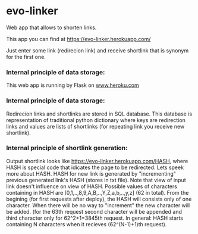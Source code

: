 # evo-linker
Web app that allows to shorten links.

This app you can find at https://evo-linker.herokuapp.com/

Just enter some link (redirecion link) and receive shortlink that is synonym for the first one.

### Internal principle of data storage: 
This web app is running by Flask on www.heroku.com

### Internal principle of data storage: 
Redirecion links and shortlinks are stored in SQL database. This database is representation of traditional python dictionary
where keys are redirection links and values are lists of shortlinks (for repeating link you receive new shortlink).

### Internal principle of shortlink generation: 
Output shortlink looks like https://evo-linker.herokuapp.com/HASH, where HASH is special code that idicates the page to be redirected. 
Lets speek more about HASH. HASH for new link is generated by "incrementing" previous generated link's HASH (stores in txt file). 
Note that view of input link doesn't influence on view of HASH. 
Possible values of characters containing in HASH are [0,1,..,8,9,A,B,..,Y,Z,a,b,..,y,z] (62 in total). 
From the begining (for first requests after deploy), the HASH will consists only of one character. 
When there will be no way to "increment" the new character will be added. 
(for the 63th request second character will be appended and third character only for 62^2+1=3845th request. 
In general: HASH starts containing N characters when it recieves (62^(N-1)+1)th request).
